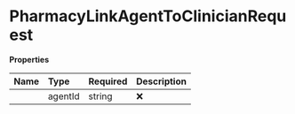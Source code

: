 # PharmacyLinkAgentToClinicianRequest



**Properties**

| Name | Type | Required | Description |
| :-------- | :----------| :----------| :----------|
    | agentId | string | ❌ |  |




<!-- This file was generated by liblab | https://liblab.com/ -->